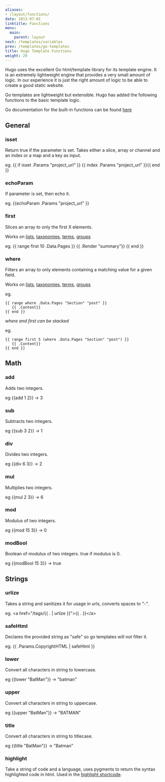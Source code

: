 ```yaml
---
aliases:
- /layout/functions/
date: 2013-07-01
linktitle: Functions
menu:
  main:
    parent: layout
next: /templates/variables
prev: /templates/go-templates
title: Hugo Template Functions
weight: 20
---
```


Hugo uses the excellent Go html/template library for its template engine.
It is an extremely lightweight engine that provides a very small amount of
logic. In our experience it is just the right amount of logic to be able
to create a good static website.

Go templates are lightweight but extensible. Hugo has added the following
functions to the basic template logic.

Go documentation for the built-in functions can be found [here](http://golang.org/pkg/text/template/)

## General

### isset
Return true if the parameter is set.
Takes either a slice, array or channel and an index or a map and a key as input.

eg. {{ if isset .Params "project_url" }} {{ index .Params "project_url" }}{{ end }}

### echoParam
If parameter is set, then echo it.

eg. {{echoParam .Params "project_url" }}

### first
Slices an array to only the first X elements.

Works on [lists](/templates/list/), [taxonomies](/taxonomies/displaying/), [terms](/templates/terms/), [groups](/templates/list/)

eg.
    {{ range first 10 .Data.Pages }}
        {{ .Render "summary"}}
    {{ end }}

### where
Filters an array to only elements containing a matching value for a given field.

Works on [lists](/templates/list/), [taxonomies](/taxonomies/displaying/), [terms](/templates/terms/), [groups](/templates/list/)

eg.

    {{ range where .Data.Pages "Section" "post" }}
       {{ .Content}}
    {{ end }}

*where and first can be stacked*

eg.

    {{ range first 5 (where .Data.Pages "Section" "post") }}
       {{ .Content}}
    {{ end }}


## Math

### add
Adds two integers.

eg {{add 1 2}} -> 3

### sub
Subtracts two integers.

eg {{sub 3 2}} -> 1

### div
Divides two integers.

eg {{div 6 3}} -> 2

### mul
Multiplies two integers.

eg {{mul 2 3}} -> 6

### mod
Modulus of two integers.

eg {{mod 15 3}} -> 0

### modBool
Boolean of modulus of two integers.
true if modulus is 0.

eg {{modBool 15 3}} -> true

## Strings

### urlize
Takes a string and sanitizes it for usage in urls, converts spaces to "-".

eg. &lt;a href="/tags/{{ . | urlize }}"&gt;{{ . }}&lt;/a&gt;

### safeHtml
Declares the provided string as "safe" so go templates will not filter it.

eg. {{ .Params.CopyrightHTML | safeHtml }}

### lower
Convert all characters in string to lowercase.

eg {{lower "BatMan"}} -> "batman"

### upper
Convert all characters in string to uppercase.

eg {{upper "BatMan"}} -> "BATMAN"

### title
Convert all characters in string to titlecase.

eg {{title "BatMan"}} -> "Batman"

### highlight
Take a string of code and a language, uses pygments to return the syntax
highlighted code in html. Used in the [highlight shortcode](/extras/highlighting).
